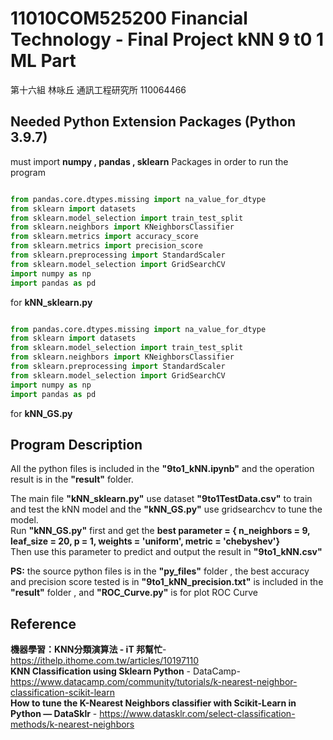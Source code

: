 # 11010COM525200 Financial Technology - Final Project kNN 9 t0 1 ML Part

第十六組 林咏丘 通訊工程研究所 110064466

## Needed Python Extension Packages (Python 3.9.7)

must import **numpy , pandas , sklearn** Packages in order to run the program

```python

from pandas.core.dtypes.missing import na_value_for_dtype
from sklearn import datasets
from sklearn.model_selection import train_test_split
from sklearn.neighbors import KNeighborsClassifier
from sklearn.metrics import accuracy_score
from sklearn.metrics import precision_score
from sklearn.preprocessing import StandardScaler
from sklearn.model_selection import GridSearchCV
import numpy as np
import pandas as pd

```
for **kNN_sklearn.py**

```python

from pandas.core.dtypes.missing import na_value_for_dtype
from sklearn import datasets
from sklearn.model_selection import train_test_split
from sklearn.neighbors import KNeighborsClassifier
from sklearn.preprocessing import StandardScaler
from sklearn.model_selection import GridSearchCV
import numpy as np
import pandas as pd

```
for **kNN_GS.py** 

## Program Description

All the python files is included in the **"9to1_kNN.ipynb"** and the operation result is in the **"result"** folder.

The main file **"kNN_sklearn.py"** use dataset **"9to1TestData.csv"** to train and test the kNN model and the **"kNN_GS.py"**  use gridsearchcv to tune the model.\
Run **"kNN_GS.py"** first and get the **best parameter = { n_neighbors = 9, leaf_size = 20, p = 1, weights = 'uniform', metric = 'chebyshev'}**\
Then use this parameter to predict and output the result in **"9to1_kNN.csv"** 

**PS:** the source python files is in the **"py_files"** folder , the best accuracy and precision score tested is in **"9to1_kNN_precision.txt"** is included in the **"result"** folder , and **"ROC_Curve.py"** is for plot ROC Curve


## Reference

**機器學習：KNN分類演算法 - iT 邦幫忙**- https://ithelp.ithome.com.tw/articles/10197110 \
**KNN Classification using Sklearn Python** - DataCamp- https://www.datacamp.com/community/tutorials/k-nearest-neighbor-classification-scikit-learn \
**How to tune the K-Nearest Neighbors classifier with Scikit-Learn in Python — DataSklr** - https://www.datasklr.com/select-classification-methods/k-nearest-neighbors
